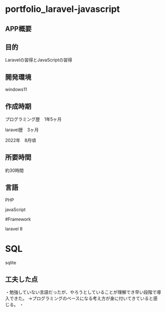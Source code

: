 # portfolio_laravel-javascript

## APP概要

## 目的

Laravelの習得とJavaScriptの習得

## 開発環境

windows11

## 作成時期

プログラミング歴　1年5ヶ月

laravel歴　3ヶ月

2022年　8月頃

## 所要時間

約30時間

## 言語

PHP

javaScript

#Framework

laravel 8

# SQL

sqlite

## 工夫した点

・勉強していない言語だったが、やろうとしていることが理解でき早い段階で導入できた。
  →プログラミングのベースになる考え方が身に付いてきていると感じる。
・
